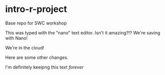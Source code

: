 # intro-r-project
Base repo for SWC workshop

This was typed with the "nano" text editor. Isn't it amazing?!? We're saving with Nano!


We're in the cloud!


Here are some other changes.

I'm definitely keeipng this text *forever*